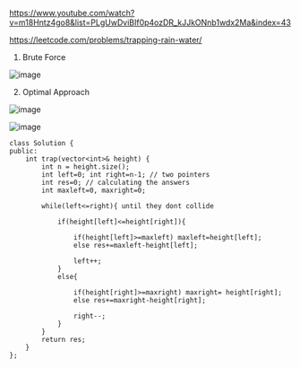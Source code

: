 https://www.youtube.com/watch?v=m18Hntz4go8&list=PLgUwDviBIf0p4ozDR_kJJkONnb1wdx2Ma&index=43

https://leetcode.com/problems/trapping-rain-water/

1. Brute Force

![image](https://user-images.githubusercontent.com/53824950/142259374-60c20961-c1f9-417e-a9a1-8d6d3f42a23d.png)


2. Optimal Approach

![image](https://user-images.githubusercontent.com/53824950/142260843-ff2aee9e-967d-4c9c-89b7-c362ccb96dc6.png)

![image](https://user-images.githubusercontent.com/53824950/142261799-75cc6e52-b545-4967-949b-3932e04e60a0.png)



```
class Solution {
public:
    int trap(vector<int>& height) {
        int n = height.size(); 
        int left=0; int right=n-1; // two pointers
        int res=0; // calculating the answers 
        int maxleft=0, maxright=0;
        
        while(left<=right){ until they dont collide
            
            if(height[left]<=height[right]){

                if(height[left]>=maxleft) maxleft=height[left]; 
                else res+=maxleft-height[left];
                
                left++;
            }
            else{

                if(height[right]>=maxright) maxright= height[right];
                else res+=maxright-height[right];
                
                right--;
            }
        }
        return res;
    }
};
```
